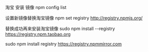淘宝 安装 镜像
npm config list

设置新镜像替换淘宝镜像
npm set registry http://registry.npmjs.org/

替换成功再来安装淘宝镜像
sudo npm install --registry https://registry.npm.taobao.org


sudo npm install registry https://registry.npmmirror.com



